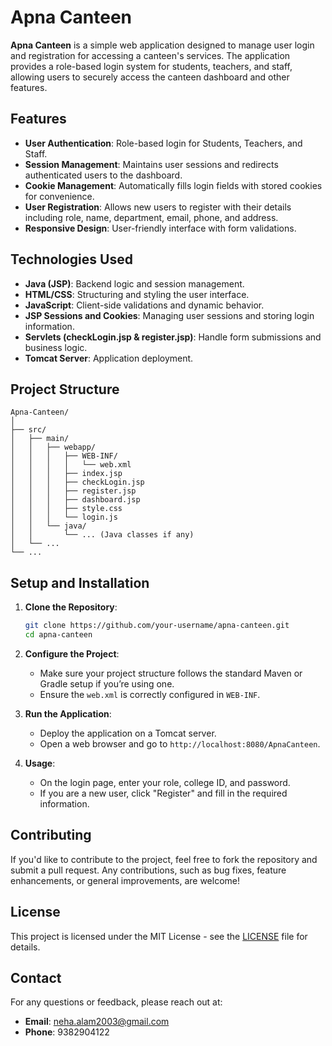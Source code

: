 # Apna Canteen

**Apna Canteen** is a simple web application designed to manage user login and registration for accessing a canteen's services. The application provides a role-based login system for students, teachers, and staff, allowing users to securely access the canteen dashboard and other features.

## Features

- **User Authentication**: Role-based login for Students, Teachers, and Staff.
- **Session Management**: Maintains user sessions and redirects authenticated users to the dashboard.
- **Cookie Management**: Automatically fills login fields with stored cookies for convenience.
- **User Registration**: Allows new users to register with their details including role, name, department, email, phone, and address.
- **Responsive Design**: User-friendly interface with form validations.

## Technologies Used

- **Java (JSP)**: Backend logic and session management.
- **HTML/CSS**: Structuring and styling the user interface.
- **JavaScript**: Client-side validations and dynamic behavior.
- **JSP Sessions and Cookies**: Managing user sessions and storing login information.
- **Servlets (checkLogin.jsp & register.jsp)**: Handle form submissions and business logic.
- **Tomcat Server**: Application deployment.

## Project Structure

```plaintext
Apna-Canteen/
│
├── src/
│   ├── main/
│   │   ├── webapp/
│   │   │   ├── WEB-INF/
│   │   │   │   └── web.xml
│   │   │   ├── index.jsp
│   │   │   ├── checkLogin.jsp
│   │   │   ├── register.jsp
│   │   │   ├── dashboard.jsp
│   │   │   ├── style.css
│   │   │   └── login.js
│   │   └── java/
│   │       └── ... (Java classes if any)
│   └── ...
└── ...
```

## Setup and Installation

1. **Clone the Repository**:
    ```bash
    git clone https://github.com/your-username/apna-canteen.git
    cd apna-canteen
    ```

2. **Configure the Project**:
   - Make sure your project structure follows the standard Maven or Gradle setup if you’re using one.
   - Ensure the `web.xml` is correctly configured in `WEB-INF`.

3. **Run the Application**:
   - Deploy the application on a Tomcat server.
   - Open a web browser and go to `http://localhost:8080/ApnaCanteen`.

4. **Usage**:
   - On the login page, enter your role, college ID, and password.
   - If you are a new user, click "Register" and fill in the required information.

## Contributing

If you'd like to contribute to the project, feel free to fork the repository and submit a pull request. Any contributions, such as bug fixes, feature enhancements, or general improvements, are welcome!

## License

This project is licensed under the MIT License - see the [LICENSE](LICENSE) file for details.

## Contact

For any questions or feedback, please reach out at:

- **Email**: neha.alam2003@gmail.com
- **Phone**: 9382904122